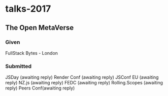 # talks-2017

The Open MetaVerse
---
### Given

FullStack Bytes - London


### Submitted

JSDay (awaiting reply)
Render Conf (awaiting reply)
JSConf EU (awaiting reply)
NZ.js (awaiting reply)
FEDC (awaiting reply)
Rolling.Scopes (awaiting reply)
Peers Conf(awaiting reply)
